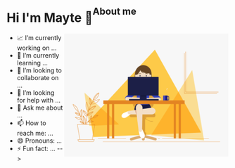 <div>
  <h1 style="float: left;">Hi I'm Mayte 👋</h1>
  <img alt="GIF" src="https://raw.githubusercontent.com/MayteLlerena/MayteLlerena/main/girl.gif?raw=true" height="280" style="float: right;" />
</div>






## About me

- 📈 I’m currently working on ...
- 🌱 I’m currently learning ...
- 👯 I’m looking to collaborate on ...
- 🤔 I’m looking for help with ...
- 💬 Ask me about ...
- 📫 How to reach me: ...
- 😄 Pronouns: ...
- ⚡ Fun fact: ...
-->
